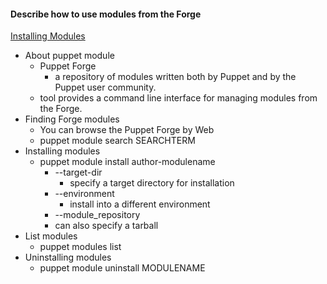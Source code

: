 #### Describe how to use modules from the Forge
[Installing Modules](https://docs.puppetlabs.com/puppet/latest/reference/modules_installing.html)
* About puppet module
    * Puppet Forge
        * a repository of modules written both by Puppet and by the Puppet user community.
    * tool provides a command line interface for managing modules from the Forge.
* Finding Forge modules
    * You can browse the Puppet Forge by Web
    * puppet module search SEARCHTERM
* Installing modules
    * puppet module install author-modulename
        * --target-dir
            * specify a target directory for installation
        * --environment
            * install into a different environment
        * --module_repository
        * can also specify a tarball
* List modules
    * puppet modules list
* Uninstalling modules
    * puppet module uninstall MODULENAME
